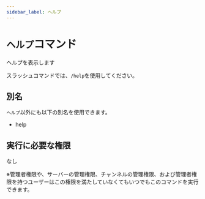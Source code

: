 ```yaml
---
sidebar_label: ヘルプ
---
```

# `ヘルプ`コマンド
ヘルプを表示します

スラッシュコマンドでは、`/help`を使用してください。

## 別名
`ヘルプ`以外にも以下の別名を使用できます。

- help




## 実行に必要な権限
なし

※管理者権限や、サーバーの管理権限、チャンネルの管理権限、および管理者権限を持つユーザーはこの権限を満たしていなくてもいつでもこのコマンドを実行できます。
  

